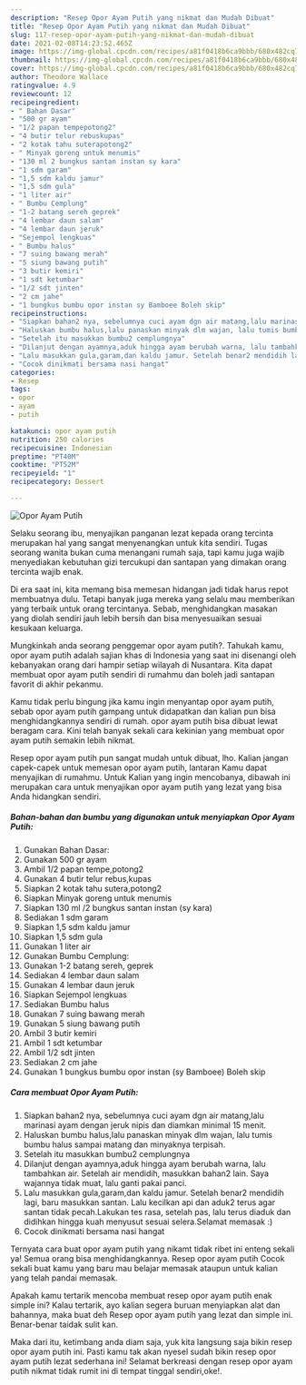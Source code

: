 ```yaml
---
description: "Resep Opor Ayam Putih yang nikmat dan Mudah Dibuat"
title: "Resep Opor Ayam Putih yang nikmat dan Mudah Dibuat"
slug: 117-resep-opor-ayam-putih-yang-nikmat-dan-mudah-dibuat
date: 2021-02-08T14:23:52.465Z
image: https://img-global.cpcdn.com/recipes/a81f0418b6ca9bbb/680x482cq70/opor-ayam-putih-foto-resep-utama.jpg
thumbnail: https://img-global.cpcdn.com/recipes/a81f0418b6ca9bbb/680x482cq70/opor-ayam-putih-foto-resep-utama.jpg
cover: https://img-global.cpcdn.com/recipes/a81f0418b6ca9bbb/680x482cq70/opor-ayam-putih-foto-resep-utama.jpg
author: Theodore Wallace
ratingvalue: 4.9
reviewcount: 12
recipeingredient:
- " Bahan Dasar"
- "500 gr ayam"
- "1/2 papan tempepotong2"
- "4 butir telur rebuskupas"
- "2 kotak tahu suterapotong2"
- " Minyak goreng untuk menumis"
- "130 ml 2 bungkus santan instan sy kara"
- "1 sdm garam"
- "1,5 sdm kaldu jamur"
- "1,5 sdm gula"
- "1 liter air"
- " Bumbu Cemplung"
- "1-2 batang sereh geprek"
- "4 lembar daun salam"
- "4 lembar daun jeruk"
- "Sejempol lengkuas"
- " Bumbu halus"
- "7 suing bawang merah"
- "5 siung bawang putih"
- "3 butir kemiri"
- "1 sdt ketumbar"
- "1/2 sdt jinten"
- "2 cm jahe"
- "1 bungkus bumbu opor instan sy Bamboee Boleh skip"
recipeinstructions:
- "Siapkan bahan2 nya, sebelumnya cuci ayam dgn air matang,lalu marinasi ayam dengan jeruk nipis dan diamkan minimal 15 menit."
- "Haluskan bumbu halus,lalu panaskan minyak dlm wajan, lalu tumis bumbu halus sampai matang dan minyaknya terpisah."
- "Setelah itu masukkan bumbu2 cemplungnya"
- "Dilanjut dengan ayamnya,aduk hingga ayam berubah warna, lalu tambahkan air. Setelah air mendidih, masukkan bahan2 lain. Saya wajannya tidak muat, lalu ganti pakai panci."
- "Lalu masukkan gula,garam,dan kaldu jamur. Setelah benar2 mendidih lagi, baru masukkan santan. Lalu kecilkan api dan aduk2 terus agar santan tidak pecah.Lakukan tes rasa, setelah pas, lalu terus diaduk dan didihkan hingga kuah menyusut sesuai selera.Selamat memasak :)"
- "Cocok dinikmati bersama nasi hangat"
categories:
- Resep
tags:
- opor
- ayam
- putih

katakunci: opor ayam putih 
nutrition: 250 calories
recipecuisine: Indonesian
preptime: "PT40M"
cooktime: "PT52M"
recipeyield: "1"
recipecategory: Dessert

---
```



![Opor Ayam Putih](https://img-global.cpcdn.com/recipes/a81f0418b6ca9bbb/680x482cq70/opor-ayam-putih-foto-resep-utama.jpg)

Selaku seorang ibu, menyajikan panganan lezat kepada orang tercinta merupakan hal yang sangat menyenangkan untuk kita sendiri. Tugas seorang  wanita bukan cuma menangani rumah saja, tapi kamu juga wajib menyediakan kebutuhan gizi tercukupi dan santapan yang dimakan orang tercinta wajib enak.

Di era  saat ini, kita memang bisa memesan hidangan jadi tidak harus repot membuatnya dulu. Tetapi banyak juga mereka yang selalu mau memberikan yang terbaik untuk orang tercintanya. Sebab, menghidangkan masakan yang diolah sendiri jauh lebih bersih dan bisa menyesuaikan sesuai kesukaan keluarga. 



Mungkinkah anda seorang penggemar opor ayam putih?. Tahukah kamu, opor ayam putih adalah sajian khas di Indonesia yang saat ini disenangi oleh kebanyakan orang dari hampir setiap wilayah di Nusantara. Kita dapat membuat opor ayam putih sendiri di rumahmu dan boleh jadi santapan favorit di akhir pekanmu.

Kamu tidak perlu bingung jika kamu ingin menyantap opor ayam putih, sebab opor ayam putih gampang untuk didapatkan dan kalian pun bisa menghidangkannya sendiri di rumah. opor ayam putih bisa dibuat lewat beragam cara. Kini telah banyak sekali cara kekinian yang membuat opor ayam putih semakin lebih nikmat.

Resep opor ayam putih pun sangat mudah untuk dibuat, lho. Kalian jangan capek-capek untuk memesan opor ayam putih, lantaran Kamu dapat menyajikan di rumahmu. Untuk Kalian yang ingin mencobanya, dibawah ini merupakan cara untuk menyajikan opor ayam putih yang lezat yang bisa Anda hidangkan sendiri.

<!--inarticleads1-->

##### Bahan-bahan dan bumbu yang digunakan untuk menyiapkan Opor Ayam Putih:

1. Gunakan  Bahan Dasar:
1. Gunakan 500 gr ayam
1. Ambil 1/2 papan tempe,potong2
1. Gunakan 4 butir telur rebus,kupas
1. Siapkan 2 kotak tahu sutera,potong2
1. Siapkan  Minyak goreng untuk menumis
1. Siapkan 130 ml /2 bungkus santan instan (sy kara)
1. Sediakan 1 sdm garam
1. Siapkan 1,5 sdm kaldu jamur
1. Siapkan 1,5 sdm gula
1. Gunakan 1 liter air
1. Gunakan  Bumbu Cemplung:
1. Gunakan 1-2 batang sereh, geprek
1. Sediakan 4 lembar daun salam
1. Gunakan 4 lembar daun jeruk
1. Siapkan Sejempol lengkuas
1. Sediakan  Bumbu halus
1. Gunakan 7 suing bawang merah
1. Gunakan 5 siung bawang putih
1. Ambil 3 butir kemiri
1. Ambil 1 sdt ketumbar
1. Ambil 1/2 sdt jinten
1. Sediakan 2 cm jahe
1. Gunakan 1 bungkus bumbu opor instan (sy Bamboee) Boleh skip




<!--inarticleads2-->

##### Cara membuat Opor Ayam Putih:

1. Siapkan bahan2 nya, sebelumnya cuci ayam dgn air matang,lalu marinasi ayam dengan jeruk nipis dan diamkan minimal 15 menit.
1. Haluskan bumbu halus,lalu panaskan minyak dlm wajan, lalu tumis bumbu halus sampai matang dan minyaknya terpisah.
1. Setelah itu masukkan bumbu2 cemplungnya
1. Dilanjut dengan ayamnya,aduk hingga ayam berubah warna, lalu tambahkan air. Setelah air mendidih, masukkan bahan2 lain. Saya wajannya tidak muat, lalu ganti pakai panci.
1. Lalu masukkan gula,garam,dan kaldu jamur. Setelah benar2 mendidih lagi, baru masukkan santan. Lalu kecilkan api dan aduk2 terus agar santan tidak pecah.Lakukan tes rasa, setelah pas, lalu terus diaduk dan didihkan hingga kuah menyusut sesuai selera.Selamat memasak :)
1. Cocok dinikmati bersama nasi hangat




Ternyata cara buat opor ayam putih yang nikamt tidak ribet ini enteng sekali ya! Semua orang bisa menghidangkannya. Resep opor ayam putih Cocok sekali buat kamu yang baru mau belajar memasak ataupun untuk kalian yang telah pandai memasak.

Apakah kamu tertarik mencoba membuat resep opor ayam putih enak simple ini? Kalau tertarik, ayo kalian segera buruan menyiapkan alat dan bahannya, maka buat deh Resep opor ayam putih yang lezat dan simple ini. Benar-benar taidak sulit kan. 

Maka dari itu, ketimbang anda diam saja, yuk kita langsung saja bikin resep opor ayam putih ini. Pasti kamu tak akan nyesel sudah bikin resep opor ayam putih lezat sederhana ini! Selamat berkreasi dengan resep opor ayam putih nikmat tidak rumit ini di tempat tinggal sendiri,oke!.

